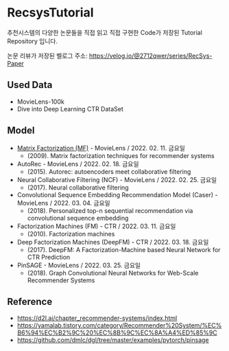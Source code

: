 # RecsysTutorial
추천시스템의 다양한 논문들을 직접 읽고 직접 구현한 Code가 저장된 Tutorial Repository 입니다.

논문 리뷰가 저장된 벨로그 주소: https://velog.io/@2712qwer/series/RecSys-Paper

## Used Data
- MovieLens-100k
- Dive into Deep Learning CTR DataSet

## Model
- [Matrix Factorization (MF)](https://github.com/SeongBeomLEE/RecsysTutorial/tree/main/MF) - MovieLens / 2022. 02. 11. 금요일
  - (2009). Matrix factorization techniques for recommender systems
- AutoRec - MovieLens / 2022. 02. 18. 금요일
  - (2015). Autorec: autoencoders meet collaborative filtering
- Neural Collaborative Filtering (NCF) - MovieLens / 2022. 02. 25. 금요일
  - (2017). Neural collaborative filtering
- Convolutional Sequence Embedding Recommendation Model (Caser) - MovieLens / 2022. 03. 04. 금요일
  - (2018). Personalized top-n sequential recommendation via convolutional sequence embedding
- Factorization Machines (FM) - CTR / 2022. 03. 11. 금요일
  - (2010). Factorization machines
- Deep Factorization Machines (DeepFM) - CTR / 2022. 03. 18. 금요일
  - (2017). DeepFM: A Factorization-Machine based Neural Network for CTR Prediction
- PinSAGE - MovieLens  / 2022. 03. 25. 금요일
  - (2018). Graph Convolutional Neural Networks for Web-Scale Recommender Systems

## Reference
- https://d2l.ai/chapter_recommender-systems/index.html
- https://yamalab.tistory.com/category/Recommender%20System/%EC%B6%94%EC%B2%9C%20%EC%8B%9C%EC%8A%A4%ED%85%9C
- https://github.com/dmlc/dgl/tree/master/examples/pytorch/pinsage
